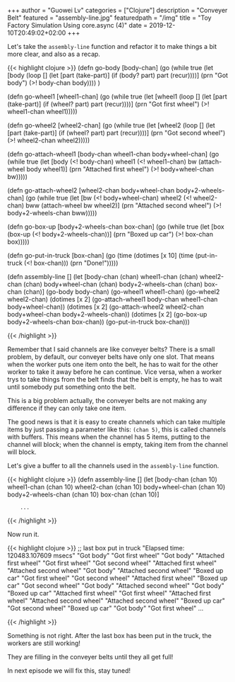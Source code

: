 +++
author = "Guowei Lv"
categories = ["Clojure"]
description = "Conveyer Belt"
featured = "assembly-line.jpg"
featuredpath = "/img"
title = "Toy Factory Simulation Using core.async (4)"
date = 2019-12-10T20:49:02+02:00
+++

Let's take the `assembly-line` function and refactor it to make things a bit more clear, and also as a recap.


{{< highlight clojure >}}
(defn go-body [body-chan]
  (go
    (while true
      (let [body (loop []
                   (let [part (take-part)]
                     (if (body? part)
                       part
                       (recur))))]
        (prn "Got body")
        (>! body-chan body))))
  )

(defn go-wheel1 [wheel1-chan]
  (go
    (while true
      (let [wheel1 (loop []
                     (let [part (take-part)]
                       (if (wheel? part)
                         part
                         (recur))))]
        (prn "Got first wheel")
        (>! wheel1-chan wheel1)))))


(defn go-wheel2 [wheel2-chan]
  (go
    (while true
      (let [wheel2 (loop []
                     (let [part (take-part)]
                       (if (wheel? part)
                         part
                         (recur))))]
        (prn "Got second wheel")
        (>! wheel2-chan wheel2)))))

(defn go-attach-wheel1 [body-chan wheel1-chan body+wheel-chan]
  (go
    (while true
      (let [body (<! body-chan)
            wheel1 (<! wheel1-chan)
            bw (attach-wheel body wheel1)]
        (prn "Attached first wheel")
        (>! body+wheel-chan bw)))))

(defn go-attach-wheel2 [wheel2-chan body+wheel-chan body+2-wheels-chan]
  (go
    (while true
      (let [bw (<! body+wheel-chan)
            wheel2 (<! wheel2-chan)
            bww (attach-wheel bw wheel2)]
        (prn "Attached second wheel")
        (>! body+2-wheels-chan bww)))))

(defn go-box-up [body+2-wheels-chan box-chan]
  (go
    (while true
      (let [box (box-up (<! body+2-wheels-chan))]
        (prn "Boxed up car")
        (>! box-chan box)))))

(defn go-put-in-truck [box-chan]
  (go
    (time
     (dotimes [x 10]
       (time
        (put-in-truck (<! box-chan)))
       (prn "Done!")))))

(defn assembly-line []
  (let [body-chan (chan)
        wheel1-chan (chan)
        wheel2-chan (chan)
        body+wheel-chan (chan)
        body+2-wheels-chan (chan)
        box-chan (chan)]
    (go-body body-chan)
    (go-wheel1 wheel1-chan)
    (go-wheel2 wheel2-chan)
    (dotimes [x 2]
      (go-attach-wheel1 body-chan wheel1-chan body+wheel-chan))
    (dotimes [x 2]
      (go-attach-wheel2 wheel2-chan body+wheel-chan body+2-wheels-chan))
    (dotimes [x 2]
      (go-box-up body+2-wheels-chan box-chan))
    (go-put-in-truck box-chan)))

{{< /highlight >}}

Remember that I said channels are like conveyer belts? There is a small problem, by default, our conveyer belts have only one slot. That means when the worker puts one item onto the belt, he has to wait for the other worker to take it away before he can continue. Vice versa, when a worker trys to take things from the belt finds that the belt is empty, he has to wait until somebody put something onto the belt.

This is a big problem actually, the conveyer belts are not making any difference if they can only take one item.

The good news is that it is easy to create channels which can take multiple items by just passing a parameter like this: `(chan 5)`, this is called channels with buffers. This means when the channel has 5 items, putting to the channel will block; when the channel is empty, taking item from the channel will block.

Let's give a buffer to all the channels used in the `assembly-line` function.

{{< highlight clojure >}}
(defn assembly-line []
  (let [body-chan (chan 10)
        wheel1-chan (chan 10)
        wheel2-chan (chan 10)
        body+wheel-chan (chan 10)
        body+2-wheels-chan (chan 10)
        box-chan (chan 10)]
        
        ...
{{< /highlight >}}

Now run it.

{{< highlight clojure >}}
;; last box put in truck
"Elapsed time: 120483.107609 msecs"
"Got body"
"Got first wheel"
"Got body"
"Attached first wheel"
"Got first wheel"
"Got second wheel"
"Attached first wheel"
"Attached second wheel"
"Got body"
"Attached second wheel"
"Boxed up car"
"Got first wheel"
"Got second wheel"
"Attached first wheel"
"Boxed up car"
"Got second wheel"
"Got body"
"Attached second wheel"
"Got body"
"Boxed up car"
"Attached first wheel"
"Got first wheel"
"Attached first wheel"
"Attached second wheel"
"Attached second wheel"
"Boxed up car"
"Got second wheel"
"Boxed up car"
"Got body"
"Got first wheel"
...

{{< /highlight >}}

Something is not right. After the last box has been put in the truck, the workers are still working!

They are filling in the conveyer belts until they all get full!

In next episode we will fix this, stay tuned!
